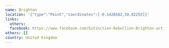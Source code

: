 ```yaml
---
name: Brighton
location: '{"type":"Point","coordinates":[-0.1426562,50.82253]}'
links:
  others: 
  facebook: https://www.facebook.com/Extinction-Rebellion-Brighton-active-page-207750146812696/?ref=br_rs
others: []
country: United Kingdom
---
```

